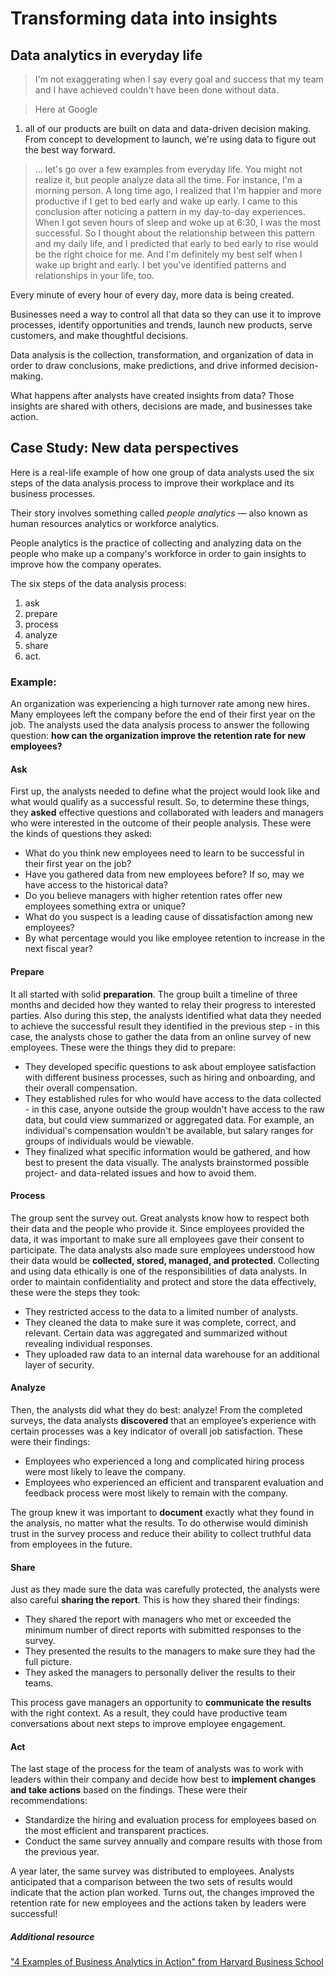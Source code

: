 # Transforming data into insights

## Data analytics in everyday life

>  I'm not exaggerating when I say every goal and success that my team and I have achieved couldn't have been done without data.

> Here at Google
1. all of our products are built on data and data-driven decision making. From concept to development to launch, we're using data to figure out the best way forward.

> ... let's go over a few examples from everyday life. You might not realize it, but people analyze data all the time. For instance, I'm a morning person. A long time ago, I realized that I'm happier and more productive if I get to bed early and wake up early. I came to this conclusion after noticing a pattern in my day-to-day experiences. When I got seven hours of sleep and woke up at 6:30, I was the most successful. So I thought about the relationship between this pattern and my daily life, and I predicted that early to bed early to rise would be the right choice for me. And I'm definitely my best self when I wake up bright and early. I bet you've identified patterns and relationships in your life, too.

Every minute of every hour of every day, more data is being created.

Businesses need a way to control all that data so they can use it to improve processes, identify opportunities and trends, launch new products, serve customers, and make thoughtful decisions.

Data analysis is the collection, transformation, and organization of data in order to draw conclusions, make predictions, and drive informed decision-making.

What happens after analysts have created insights from data? Those insights are shared with others, decisions are made, and businesses take action.

## Case Study: New data perspectives

Here is a real-life example of how one group of data analysts used the six steps of the data analysis process to improve their workplace and its business processes.

Their story involves something called *people analytics* — also known as human resources analytics or workforce analytics.

People analytics is the practice of collecting and analyzing data on the people who make up a company's workforce in order to gain insights to improve how the company operates.

The six steps of the data analysis process:

1. ask
1. prepare
1. process
1. analyze
1. share
1. act.

### Example:

An organization was experiencing a high turnover rate among new hires. Many employees left the company before the end of their first year on the job. The analysts used the data analysis process to answer the following question: **how can the organization improve the retention rate for new employees?**

#### Ask

First up, the analysts needed to define what the project would look like and what would qualify as a successful result. So, to determine these things, they **asked** effective questions and collaborated with leaders and managers who were interested in the outcome of their people analysis. These were the kinds of questions they asked:

* What do you think new employees need to learn to be successful in their first year on the job?
* Have you gathered data from new employees before? If so, may we have access to the historical data?
* Do you believe managers with higher retention rates offer new employees something extra or unique?
* What do you suspect is a leading cause of dissatisfaction among new employees?
* By what percentage would you like employee retention to increase in the next fiscal year?

#### Prepare

It all started with solid **preparation**. The group built a timeline of three months and decided how they wanted to relay their progress to interested parties. Also during this step, the analysts identified what data they needed to achieve the successful result they identified in the previous step - in this case, the analysts chose to gather the data from an online survey of new employees. These were the things they did to prepare:

* They developed specific questions to ask about employee satisfaction with different business processes, such as hiring and onboarding, and their overall compensation.
* They established rules for who would have access to the data collected - in this case, anyone outside the group wouldn't have access to the raw data, but could view summarized or aggregated data. For example, an individual's compensation wouldn't be available, but salary ranges for groups of individuals would be viewable.
* They finalized what specific information would be gathered, and how best to present the data visually. The analysts brainstormed possible project- and data-related issues and how to avoid them.

#### Process

The group sent the survey out. Great analysts know how to respect both their data and the people who provide it. Since employees provided the data, it was important to make sure all employees gave their consent to participate. The data analysts also made sure employees understood how their data would be **collected, stored, managed, and protected**. Collecting and using data ethically is one of the responsibilities of data analysts. In order to maintain confidentiality and protect and store the data effectively, these were the steps they took:

* They restricted access to the data to a limited number of analysts.
* They cleaned the data to make sure it was complete, correct, and relevant. Certain data was aggregated and summarized without revealing individual responses.
* They uploaded raw data to an internal data warehouse for an additional layer of security.

#### Analyze

Then, the analysts did what they do best: analyze! From the completed surveys, the data analysts **discovered** that an employee’s experience with certain processes was a key indicator of overall job satisfaction. These were their findings:

* Employees who experienced a long and complicated hiring process were most likely to leave the company.
* Employees who experienced an efficient and transparent evaluation and feedback process were most likely to remain with the company.

The group knew it was important to **document** exactly what they found in the analysis, no matter what the results. To do otherwise would diminish trust in the survey process and reduce their ability to collect truthful data from employees in the future.

#### Share

Just as they made sure the data was carefully protected, the analysts were also careful **sharing the report**. This is how they shared their findings:

* They shared the report with managers who met or exceeded the minimum number of direct reports with submitted responses to the survey.
* They presented the results to the managers to make sure they had the full picture.
* They asked the managers to personally deliver the results to their teams.

This process gave managers an opportunity to **communicate the results** with the right context. As a result, they could have productive team conversations about next steps to improve employee engagement.

#### Act

The last stage of the process for the team of analysts was to work with leaders within their company and decide how best to **implement changes and take actions** based on the findings. These were their recommendations:

* Standardize the hiring and evaluation process for employees based on the most efficient and transparent practices.
* Conduct the same survey annually and compare results with those from the previous year.

A year later, the same survey was distributed to employees. Analysts anticipated that a comparison between the two sets of results would indicate that the action plan worked. Turns out, the changes improved the retention rate for new employees and the actions taken by leaders were successful!

##### Additional resource

["4 Examples of Business Analytics in Action" from Harvard Business School](https://online.hbs.edu/blog/post/business-analytics-examples)
